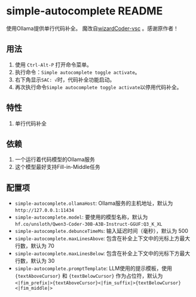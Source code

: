 # simple-autocomplete README
使用Ollama提供单行代码补全。
魔改自[wizardCoder-vsc](https://github.com/mzbac/wizardCoder-vsc) 。感谢原作者！


## 用法
1. 使用 `Ctrl-Alt-P` 打开命令菜单。
2. 执行命令：`Simple autocomplete toggle activate`。
3. 右下角显示`SAC: √`时，代码补全功能启动。
4. 再次执行命令`Simple autocomplete toggle activate`以停用代码补全。


## 特性
1. 单行代码补全


## 依赖
1. 一个运行着代码模型的Ollama服务
2. 这个模型最好支持Fill-in-Middle任务


## 配置项
- `simple-autocomplete.ollamaHost`: Ollama服务的主机地址，默认为 `http://127.0.0.1:11434`
- `simple-autocomplete.model`: 要使用的模型名称，默认为 `hf.co/unsloth/Qwen3-Coder-30B-A3B-Instruct-GGUF:Q3_K_XL`
- `simple-autocomplete.debunceTimeMs`: 输入延迟时间（毫秒），默认为 500
- `simple-autocomplete.maxLinesAbove`: 包含在补全上下文中的光标上方最大行数，默认为 70
- `simple-autocomplete.maxLinesBelow`: 包含在补全上下文中的光标下方最大行数，默认为 30
- `simple-autocomplete.promptTemplate`: LLM使用的提示模板，使用 `{textAboveCursor}` 和 `{textBelowCursor}` 作为占位符，默认为 `<|fim_prefix|>{textAboveCursor}<|fim_suffix|>{textBelowCursor}<|fim_middle|>`